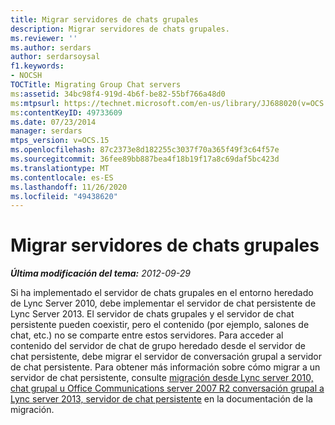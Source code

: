 ```yaml
---
title: Migrar servidores de chats grupales
description: Migrar servidores de chats grupales.
ms.reviewer: ''
ms.author: serdars
author: serdarsoysal
f1.keywords:
- NOCSH
TOCTitle: Migrating Group Chat servers
ms:assetid: 34bc98f4-919d-4b6f-be82-55bf766a48d0
ms:mtpsurl: https://technet.microsoft.com/en-us/library/JJ688020(v=OCS.15)
ms:contentKeyID: 49733609
ms.date: 07/23/2014
manager: serdars
mtps_version: v=OCS.15
ms.openlocfilehash: 87c2373e8d182255c3037f70a365f49f3c64f57e
ms.sourcegitcommit: 36fee89bb887bea4f18b19f17a8c69daf5bc423d
ms.translationtype: MT
ms.contentlocale: es-ES
ms.lasthandoff: 11/26/2020
ms.locfileid: "49438620"
---
```

# <a name="migrating-group-chat-servers"></a>Migrar servidores de chats grupales

<div data-xmlns="http://www.w3.org/1999/xhtml">

<div class="topic" data-xmlns="http://www.w3.org/1999/xhtml" data-msxsl="urn:schemas-microsoft-com:xslt" data-cs="https://msdn.microsoft.com/">

<div data-asp="https://msdn2.microsoft.com/asp">



</div>

<div id="mainSection">

<div id="mainBody">

<span> </span>

_**Última modificación del tema:** 2012-09-29_

Si ha implementado el servidor de chats grupales en el entorno heredado de Lync Server 2010, debe implementar el servidor de chat persistente de Lync Server 2013. El servidor de chats grupales y el servidor de chat persistente pueden coexistir, pero el contenido (por ejemplo, salones de chat, etc.) no se comparte entre estos servidores. Para acceder al contenido del servidor de chat de grupo heredado desde el servidor de chat persistente, debe migrar el servidor de conversación grupal a servidor de chat persistente. Para obtener más información sobre cómo migrar a un servidor de chat persistente, consulte [migración desde Lync server 2010, chat grupal u Office Communications server 2007 R2 conversación grupal a Lync server 2013, servidor de chat persistente](migration-from-lync-server-2010-group-chat-or-office-communications-server-2007-r2-group-chat-to-lync-server-2013-persistent-chat-server.md) en la documentación de la migración.

</div>

<span> </span>

</div>

</div>

</div>

